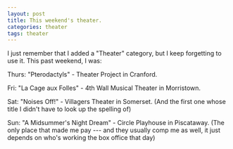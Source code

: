```yaml
---
layout: post
title: This weekend's theater.
categories: theater
tags: theater
---
```

<p>I just remember that I added a "Theater" category, but I keep forgetting to use it.   This past weekend, I was:</p>
<p>Thurs: "Pterodactyls" - Theater Project in Cranford.</p>
<p>Fri: "La Cage aux Folles" - 4th Wall Musical Theater in Morristown.</p>
<p>Sat: "Noises Off!" - Villagers Theater in Somerset. (And the first one whose title I didn't have to look up the spelling of)</p>
<p>Sun: "A Midsummer's Night Dream" - Circle Playhouse in Piscataway. (The only place that made me pay --- and they usually comp me as well, it just depends on who's working the box office that day)</p>
<p> </p>
<p> </p>
<p> </p>